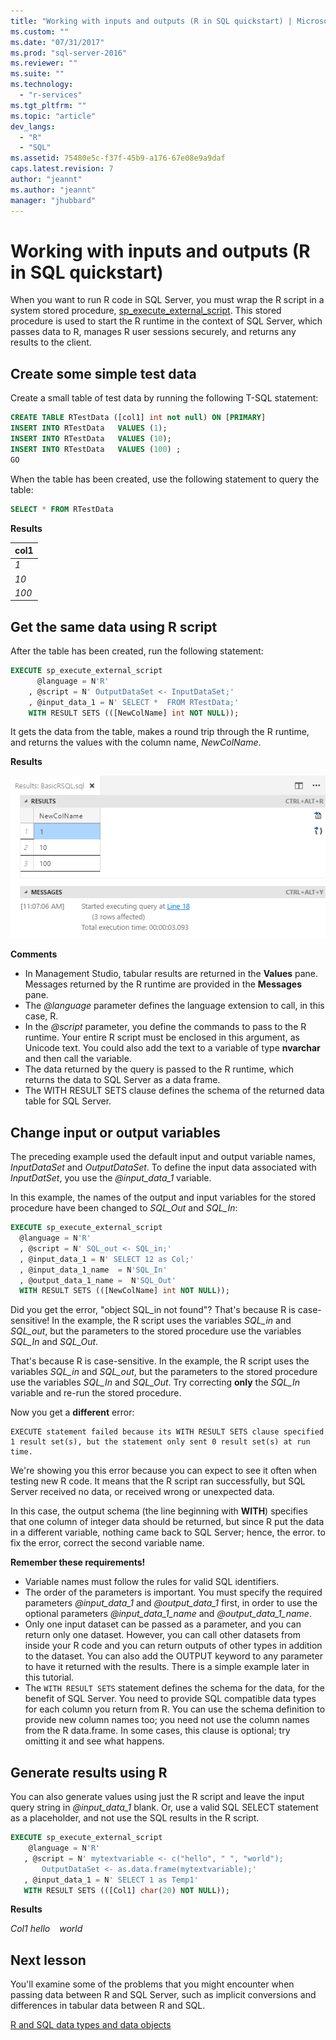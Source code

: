 ```yaml
---
title: "Working with inputs and outputs (R in SQL quickstart) | Microsoft Docs"
ms.custom: ""
ms.date: "07/31/2017"
ms.prod: "sql-server-2016"
ms.reviewer: ""
ms.suite: ""
ms.technology: 
  - "r-services"
ms.tgt_pltfrm: ""
ms.topic: "article"
dev_langs: 
  - "R"
  - "SQL"
ms.assetid: 75480e5c-f37f-45b9-a176-67e08e9a9daf
caps.latest.revision: 7
author: "jeannt"
ms.author: "jeannt"
manager: "jhubbard"
---
```

# Working with inputs and outputs (R in SQL quickstart)

When you want to run R code in SQL Server, you must wrap the R script in a system stored procedure, [sp_execute_external_script](/sql-docs/docs/relational-databases/system-stored-procedures/sp-execute-external-script-transact-sql). This stored procedure is used to start the R runtime in the context of SQL Server, which passes data to R, manages R user sessions securely, and returns any results to the client.

## <a name="bkmk_SSMSBasics"></a>Create some simple test data

Create a small table of test data by running the following T-SQL statement:

```sql
CREATE TABLE RTestData ([col1] int not null) ON [PRIMARY]
INSERT INTO RTestData   VALUES (1);
INSERT INTO RTestData   VALUES (10);
INSERT INTO RTestData   VALUES (100) ;
GO
```

When the table has been created, use the following statement to query the table:
  
```sql
SELECT * FROM RTestData
```

**Results**

|col1|
|------|
|*1*|
|*10*|
|*100*|

## Get the same data using R script

After the table has been created, run the following statement:

```sql
EXECUTE sp_execute_external_script
      @language = N'R'
    , @script = N' OutputDataSet <- InputDataSet;'
    , @input_data_1 = N' SELECT *  FROM RTestData;'
    WITH RESULT SETS (([NewColName] int NOT NULL));
```

It gets the data from the table, makes a round trip through the R runtime, and returns the values with the column name, *NewColName*.

**Results**

![rsql_basictut_getsamedataR](media/rsql-basictut-getsamedatar.PNG)


**Comments**

+ In Management Studio, tabular results are returned in the **Values** pane. Messages returned by the R runtime are provided in the **Messages** pane.
+ The *@language* parameter defines the language extension to call, in this case, R.
+ In the *@script* parameter, you define the commands to pass to the R runtime. Your entire R script must be enclosed in this argument, as Unicode text. You could also add the text to a variable of type **nvarchar** and then call the variable.
+ The data returned by the query is passed to the R runtime, which returns the data to SQL Server as a data frame.
+ The WITH RESULT SETS clause defines the schema of the returned data table for SQL Server.

## Change input or output variables

The preceding example used the default input and output variable names, _InputDataSet_ and _OutputDataSet_. To define the input data associated with  _InputDatSet_, you use the *@input_data_1*  variable.

In this example, the names of the output and input variables for the stored procedure have been changed to *SQL_Out* and *SQL_In*:

```sql
EXECUTE sp_execute_external_script
  @language = N'R'
  , @script = N' SQL_out <- SQL_in;'
  , @input_data_1 = N' SELECT 12 as Col;'
  , @input_data_1_name  = N'SQL_In'
  , @output_data_1_name =  N'SQL_Out'
  WITH RESULT SETS (([NewColName] int NOT NULL));
```

Did you get the error, "object SQL\_in not found"? That's because R is case-sensitive! In the example, the R script uses the variables *SQL_in* and *SQL_out*, but the parameters to the stored procedure use the variables *SQL_In* and *SQL_Out*.

That's because R is case-sensitive. In the example, the R script uses the variables *SQL_in* and *SQL_out*, but the parameters to the stored procedure use the variables *SQL_In* and *SQL_Out*.
Try correcting **only** the *SQL_In* variable and re-run the stored procedure.

Now you get a **different** error:

```Error
EXECUTE statement failed because its WITH RESULT SETS clause specified 1 result set(s), but the statement only sent 0 result set(s) at run time.
```

We're showing you this error because you can expect to see it often when testing new R code. It means that the R script ran successfully, but SQL Server received no data, or received wrong or unexpected data.

In this case, the output schema (the line beginning with **WITH**) specifies that one column of integer data should be returned, but since R put the data in a different variable, nothing came back to SQL Server; hence, the error. to fix the error, correct the second variable name.

**Remember these requirements!**

- Variable names must follow the rules for valid SQL identifiers.
- The order of the parameters is important. You must specify the required parameters *@input_data_1* and *@output_data_1* first, in order to use the optional parameters *@input_data_1_name* and *@output_data_1_name*.
- Only one input dataset can be passed as a parameter, and you can return only one dataset. However, you can call other datasets from inside your R code and you can return outputs of other types in addition to the dataset. You can also add the OUTPUT keyword to any parameter to have it returned with the results. There is a simple example later in this tutorial.
- The `WITH RESULT SETS` statement defines the schema for the data, for the benefit of SQL Server. You need to provide SQL compatible data types for each column you return from R. You can use the schema definition to provide new column names too; you need not use the column names from the R data.frame. In some cases, this clause is optional; try omitting it and see what happens.

## Generate results using R

You can also generate values using just the R script and leave the input query string in _@input_data_1_ blank. Or, use a valid SQL SELECT statement as a placeholder, and not use the SQL results in the R script.

```sql
EXECUTE sp_execute_external_script
    @language = N'R'
   , @script = N' mytextvariable <- c("hello", " ", "world");
       OutputDataSet <- as.data.frame(mytextvariable);'
   , @input_data_1 = N' SELECT 1 as Temp1'
   WITH RESULT SETS (([Col1] char(20) NOT NULL));
```

**Results**

*Col1*
*hello*
<code>   </code>
*world*

## Next lesson

You'll examine some of the problems that you might encounter when passing data between R and SQL Server, such as implicit conversions and differences in tabular data between R and SQL.

[R and SQL data types and data objects](../tutorials/rtsql-r-and-sql-data-types-and-data-objects.md)
